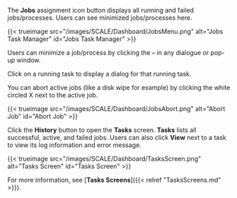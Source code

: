 &NewLine;

The **Jobs** <span class="material-icons">assignment</span> icon button displays all running and failed jobs/processes.
Users can see minimized jobs/processes here.

{{< trueimage src="/images/SCALE/Dashboard/JobsMenu.png" alt="Jobs Task Manager" id="Jobs Task Manager" >}}

Users can minimize a job/process by clicking the **-** in any dialogue or pop-up window.  

Click on a running task to display a dialog for that running task.

You can abort active jobs (like a disk wipe for example) by clicking the white circled X next to the active job.

{{< trueimage src="/images/SCALE/Dashboard/JobsAbort.png" alt="Abort Job" id="Abort Job" >}}

Click the **History** button to open the **Tasks** screen.
**Tasks** lists all successful, active, and failed jobs.
Users can also click **View** next to a task to view its log information and error message.

{{< trueimage src="/images/SCALE/Dashboard/TasksScreen.png" alt="Tasks Screen" id="Tasks Screen" >}}

For more information, see [**Tasks Screens**]({{< relref "TasksScreens.md" >}}).
